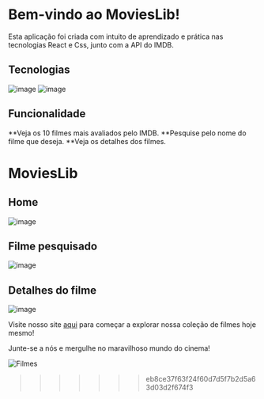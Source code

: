# Bem-vindo ao MoviesLib!

Esta aplicação foi criada com intuito de aprendizado e prática nas tecnologias  React e Css, junto com a API do IMDB.
## Tecnologias

![image](https://img.shields.io/badge/React-20232A?style=for-the-badge&logo=react&logoColor=61DAFB)
![image](https://img.shields.io/badge/CSS3-1572B6?style=for-the-badge&logo=css3&logoColor=white)




## Funcionalidade

**Veja os 10 filmes mais avaliados pelo IMDB.
**Pesquise pelo nome do filme que deseja.
**Veja os detalhes dos filmes. 

# MoviesLib
## Home
![image](https://github.com/Frankz1n/movies_lib/assets/90364021/68943446-606d-4fb4-a0c1-3ffaf5181413)
## Filme pesquisado
![image](https://github.com/Frankz1n/movies_lib/assets/90364021/6abd0198-dde8-4193-ac9c-299ea86a5935)
## Detalhes do filme
![image](https://github.com/Frankz1n/movies_lib/assets/90364021/7e7d6670-a292-4853-939b-98318ba1a0a6)




Visite nosso site [aqui](https://www.exemplo.com) para começar a explorar nossa coleção de filmes hoje mesmo!

Junte-se a nós e mergulhe no maravilhoso mundo do cinema!

![Filmes](link_para_imagem.jpg)
>>>>>>> eb8ce37f63f24f60d7d5f7b2d5a63d03d2f674f3
